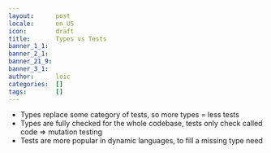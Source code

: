 ```yaml
---
layout:      post
locale:      en_US
icon:        draft
title:       Types vs Tests
banner_1_1:  
banner_2_1:  
banner_21_9: 
banner_3_1:  
author:      loic
categories:  []
tags:        []
---
```


- Types replace some category of tests, so more types = less tests
- Types are fully checked for the whole codebase, tests only check called code => mutation testing
- Tests are more popular in dynamic languages, to fill a missing type need

